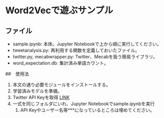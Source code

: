 # Word2Vecで遊ぶサンプル

## ファイル
* sample.ipynb: 本体。Jupyter Notebookで上から順に実行してください。
* tweetanalysis.py: 再利用する関数を定義しておいたファイル。
* twitter.py, mecabwrapper.py: Twitter、Mecabを扱う簡易ライブラリ。
* word_expectation.db: 集計済み単語カウント。

##　使用法
1. 本文の通り必要モジュールをインストールする。
1. 学習済みモデルを準備。
1. Twitter API Keyを取得 [LINK](https://apps.twitter.com/)
1. 一式を同じフォルダにいれ、Jupyter Notebookでsample.ipynbを実行
	1. API Keyやユーザー名等***になっているところは埋めてください。
